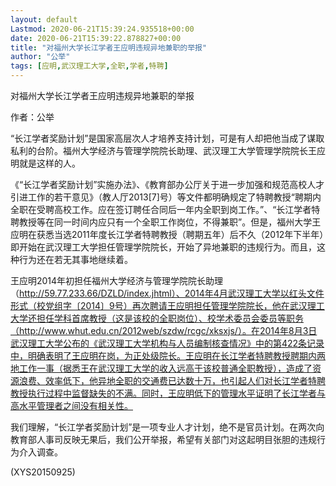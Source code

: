 ```yaml
---
layout: default
Lastmod: 2020-06-21T15:39:24.935518+00:00
date: 2020-06-21T15:39:22.878827+00:00
title: "对福州大学长江学者王应明违规异地兼职的举报"
author: "公举"
tags: [应明,武汉理工大学,全职,学者,特聘]
---
```


对福州大学长江学者王应明违规异地兼职的举报

作者：公举

“长江学者奖励计划”是国家高层次人才培养支持计划，可是有人却把他当成了谋取私利的台阶。福州大学经济与管理学院院长助理、武汉理工大学管理学院院长王应明就是这样的人。

《“长江学者奖励计划”实施办法》、《教育部办公厅关于进一步加强和规范高校人才引进工作的若干意见》（教人厅2013[7]号）等文件都明确规定了特聘教授“聘期内全职在受聘高校工作。应在签订聘任合同后一年内全职到岗工作。”、“长江学者特聘教授等在同一时间内应只有一个全职工作岗位，不得兼职”。但是，福州大学王应明在获悉当选2011年度长江学者特聘教授（聘期五年）后不久（2012年下半年）即开始在武汉理工大学担任管理学院院长，开始了异地兼职的违规行为。而且，这种行为还在若无其事地继续着。

王应明2014年初担任福州大学经济与管理学院院长助理（http://59.77.233.66/DZLD/index.jhtml）、2014年4月武汉理工大学以红头文件形式（校党组字〔2014〕9号）再次聘请王应明担任管理学院院长，他在武汉理工大学还担任学科首席教授（这是该校的全职岗位）、校学术委员会委员等职务（http://www.whut.edu.cn/2012web/szdw/rcgc/xksxjs/）。在2014年8月3日武汉理工大学公布的《武汉理工大学机构与人员编制核查情况》中的第422条记录中，明确表明了王应明在岗，为正处级院长。王应明在长江学者特聘教授聘期内两地工作一事（据悉王在武汉理工大学的收入远高于该校普通全职教授），造成了资源浪费、效率低下，他异地全职的交通费已达数十万，也引起人们对长江学者特聘教授执行过程中监督缺失的不满。同时，王应明低下的管理水平证明了长江学者与高水平管理者之间没有相关性。

我们理解，“长江学者奖励计划”是一项专业人才计划，绝不是官员计划。在两次向教育部人事司反映无果后，我们公开举报，希望有关部门对这起明目张胆的违规行为介入调查。

(XYS20150925)

